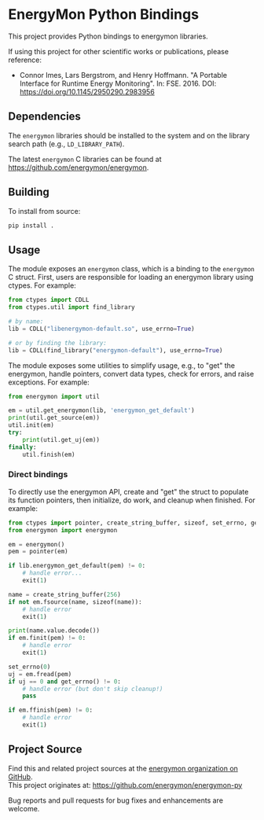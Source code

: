 # EnergyMon Python Bindings

This project provides Python bindings to energymon libraries.

If using this project for other scientific works or publications, please reference:

* Connor Imes, Lars Bergstrom, and Henry Hoffmann. "A Portable Interface for Runtime Energy Monitoring". In: FSE. 2016. DOI: https://doi.org/10.1145/2950290.2983956


## Dependencies

The `energymon` libraries should be installed to the system and on the library search path (e.g., `LD_LIBRARY_PATH`).

The latest `energymon` C libraries can be found at https://github.com/energymon/energymon.


## Building

To install from source:

```sh
pip install .
```


## Usage

The module exposes an `energymon` class, which is a binding to the `energymon` C struct.
First, users are responsible for loading an energymon library using ctypes.
For example:

```Python
from ctypes import CDLL
from ctypes.util import find_library

# by name:
lib = CDLL("libenergymon-default.so", use_errno=True)

# or by finding the library:
lib = CDLL(find_library("energymon-default"), use_errno=True)
```

The module exposes some utilities to simplify usage, e.g., to "get" the energymon, handle pointers, convert data types, check for errors, and raise exceptions.
For example:

```Python
from energymon import util

em = util.get_energymon(lib, 'energymon_get_default')
print(util.get_source(em))
util.init(em)
try:
    print(util.get_uj(em))
finally:
    util.finish(em)
```


### Direct bindings

To directly use the energymon API, create and "get" the struct to populate its function pointers, then initialize, do work, and cleanup when finished.
For example:

```Python
from ctypes import pointer, create_string_buffer, sizeof, set_errno, get_errno
from energymon import energymon

em = energymon()
pem = pointer(em)

if lib.energymon_get_default(pem) != 0:
    # handle error...
    exit(1)

name = create_string_buffer(256)
if not em.fsource(name, sizeof(name)):
    # handle error
    exit(1)

print(name.value.decode())
if em.finit(pem) != 0:
    # handle error
    exit(1)

set_errno(0)
uj = em.fread(pem)
if uj == 0 and get_errno() != 0:
    # handle error (but don't skip cleanup!)
    pass

if em.ffinish(pem) != 0:
    # handle error
    exit(1)
```


## Project Source

Find this and related project sources at the [energymon organization on GitHub](https://github.com/energymon).  
This project originates at: https://github.com/energymon/energymon-py

Bug reports and pull requests for bug fixes and enhancements are welcome.
